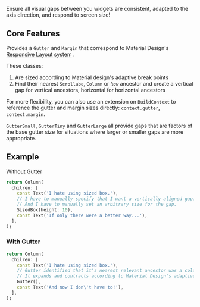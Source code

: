 Ensure all visual gaps between you widgets are consistent, adapted to the axis direction, and respond to screen size!

## Core Features

Provides a `Gutter` and `Margin` that correspond to Material
Design's [Responsive Layout system](https://m2.material.io/design/layout/responsive-layout-grid.html#columns-gutters-and-margins)
.

These classes:

1. Are sized according to Material design's adaptive break points
2. Find their nearest `Scrollabe`, `Column` or `Row` ancestor and create a vertical gap for vertical ancestors,
   horizontal for horizontal ancestors

For more flexibility, you can also use an extension on `BuildContext` to reference the gutter and margin sizes
directly: `context.gutter`, `context.margin`.

`GutterSmall`, `GutterTiny` and `GutterLarge` all provide gaps that are factors of the base gutter size for situations
where larger or smaller gaps are more appropriate.

## Example

Without Gutter
```dart
return Column(
  chilren: [
    const Text('I hate using sized box.'),
    // I have to manually specify that I want a vertically aligned gap.
    // And I have to manually set an arbitrary size for the gap.
    SizedBox(height: 10),
    const Text('If only there were a better way...'),
  ],
);
```

### With Gutter
```dart
return Column(
  chilren: [
    const Text('I hate using sized box.'),
    // Gutter identified that it's nearest relevant ancestor was a column, so it creates a vertical gap!
    // It expands and contracts according to Material Design's adaptive breakpoint definitions so it looks good on all screen sizes!
    Gutter(),
    const Text('And now I don\'t have to!'),
  ],
);
```
